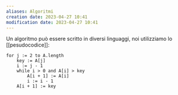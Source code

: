 ```yaml
---
aliases: Algoritmi
creation date: 2023-04-27 10:41
modification date: 2023-04-27 10:41
---
```


Un algoritmo può essere scritto in diversi linguaggi, noi utilizziamo lo [[pesudocodice]]:

```clike
for j := 2 to A.length
	key := A[j]
	i := j - 1
	while i > 0 and A[i] > key
		A[i + 1] := A[i]
		i := i - 1
	A[i + 1] := key
```


